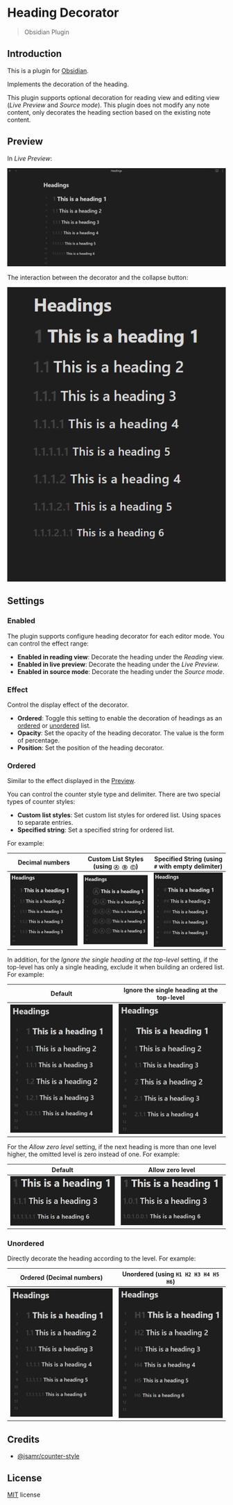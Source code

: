 # Heading Decorator

> Obsidian Plugin

## Introduction

This is a plugin for [Obsidian](https://obsidian.md).

Implements the decoration of the heading.

This plugin supports optional decoration for reading view and editing view (*Live Preview* and *Source mode*). This plugin does not modify any note content, only decorates the heading section based on the existing note content.

## Preview

In *Live Preview*:

![Preview](images/preview.jpg)

The interaction between the decorator and the collapse button:

![Collapse Button Interaction](images/collapse-button-interaction.gif)

## Settings

### Enabled

The plugin supports configure heading decorator for each editor mode. You can control the effect range:

- **Enabled in reading view**: Decorate the heading under the *Reading* view.
- **Enabled in live preview**: Decorate the heading under the *Live Preview*.
- **Enabled in source mode**: Decorate the heading under the *Source mode*.

### Effect

Control the display effect of the decorator.

- **Ordered**: Toggle this setting to enable the decoration of headings as an [ordered](#ordered) or [unordered](#unordered) list.
- **Opacity**: Set the opacity of the heading decorator. The value is the form of percentage.
- **Position**: Set the position of the heading decorator.

### Ordered

Similar to the effect displayed in the [Preview](#preview).

You can control the counter style type and delimiter. There are two special types of counter styles:

- **Custom list styles**: Set custom list styles for ordered list. Using spaces to separate entries. 
- **Specified string**: Set a specified string for ordered list.

For example:

| Decimal numbers | Custom List Styles (using `Ⓐ Ⓑ Ⓒ`) | Specified String (using `#` with empty delimiter) |
| :-------------: | :----------------------------------: | :-----------------------------------------------: |
| ![Decimal numbers](images/decimal.jpg) | ![Custom list styles](images/custom-list-styles.jpg) | ![Specified string](images/specified-string.jpg) |

In addition, for the *Ignore the single heading at the top-level* setting, if the top-level has only a single heading, exclude it when building an ordered list. For example:

| Default | Ignore the single heading at the top-level |
| :-----: | :----------------------------------------: |
| ![Default](images/default.jpg) | ![Ignore the single heading at the top-level](images/ignore-single-heading.jpg) |

For the *Allow zero level* setting, if the next heading is more than one level higher, the omitted level is zero instead of one. For example:

| Default | Allow zero level |
| :-----: | :--------------: |
| ![Default](images/omitted.jpg) | ![Allow zero level](images/zero.jpg) |

### Unordered

Directly decorate the heading according to the level. For example:

| Ordered (Decimal numbers) | Unordered (using `H1 H2 H3 H4 H5 H6`) |
| :-----: | :--------------: |
| ![Ordered](images/ordered.jpg) | ![Unordered](images/unordered.jpg) |

## Credits

- [@jsamr/counter-style](https://github.com/jsamr/react-native-li/tree/master/packages/counter-style#readme)

## License

[MIT](/LICENSE) license
